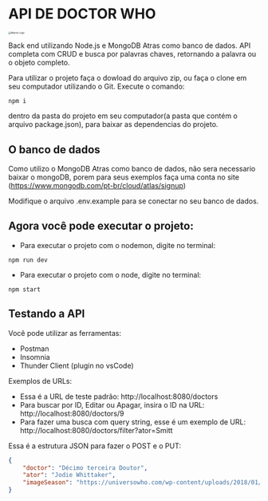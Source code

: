 # API DE DOCTOR WHO

<img src="https://static3.srcdn.com/wordpress/wp-content/uploads/2019/01/doctor-who-doctors-e1550612608981.png" alt="Marvel Logo" style="zoom:33%;" />

Back end utilizando Node.js e MongoDB Atras como banco de dados. API completa com CRUD e busca por palavras chaves, retornando a palavra ou o objeto completo.

Para utilizar o projeto faça o dowload do arquivo zip, ou faça o clone em seu computador utilizando o Git. Execute o comando:
```
npm i
```
 dentro da pasta do projeto em seu computador(a pasta que contém o arquivo package.json), para baixar as dependencias do projeto.

 ## O banco de dados

 Como utilizo o MongoDB Atras como banco de dados, não sera necessario baixar o mongoDB, porem para seus exemplos faça uma conta no site (https://www.mongodb.com/pt-br/cloud/atlas/signup)

 Modifique o arquivo .env.example para se conectar no seu banco de dados.

## Agora você pode executar o projeto: 
* Para executar o projeto com o nodemon, digite no terminal: 
```
npm run dev
```
* Para executar o projeto com o node, digite no terminal: 
```
npm start
```

## Testando a API

Você pode utilizar as ferramentas:

* Postman
* Insomnia
* Thunder Client (plugin no vsCode) 

Exemplos de URLs: 
* Essa é a URL de teste padrão: http://localhost:8080/doctors
* Para buscar por ID, Editar ou Apagar, insira o ID na URL: http://localhost:8080/doctors/9
* Para fazer uma busca com query string, esse é um exemplo de URL: http://localhost:8080/doctors/filter?ator=Smitt

Essa é a estrutura JSON para fazer o POST e o PUT:

```json
{
    "doctor": "Décimo terceira Doutor",
    "ator": "Jodie Whittaker",
    "imageSeason": "https://universowho.com/wp-content/uploads/2018/01/11%C2%AA-temporada-logo-300x300.png"
}
```